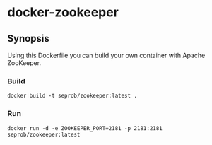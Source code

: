 # docker-zookeeper

## Synopsis

Using this Dockerfile you can build your own container with Apache ZooKeeper.

### Build

```
docker build -t seprob/zookeeper:latest .
```

### Run

```
docker run -d -e ZOOKEEPER_PORT=2181 -p 2181:2181 seprob/zookeeper:latest
```
